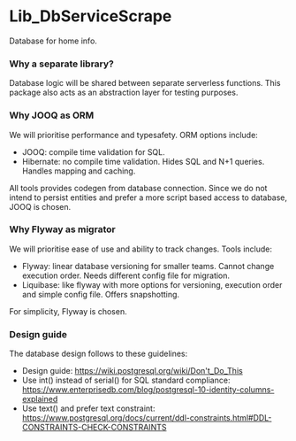# Lib_DbServiceScrape
Database for home info.

### Why a separate library?
Database logic will be shared between separate serverless functions. This package also acts as an abstraction layer for testing purposes.

### Why JOOQ as ORM
We will prioritise performance and typesafety. ORM options include:
  - JOOQ: compile time validation for SQL.
  - Hibernate: no compile time validation. Hides SQL and N+1 queries. Handles mapping and caching.

All tools provides codegen from database connection. Since we do not intend to persist entities and prefer a more script based access to database, JOOQ is chosen.

### Why Flyway as migrator
We will prioritise ease of use and ability to track changes. Tools include:
  - Flyway: linear database versioning for smaller teams. Cannot change execution order. Needs different config file for migration.
  - Liquibase: like flyway with more options for versioning, execution order and simple config file. Offers snapshotting.

For simplicity, Flyway is chosen.

### Design guide
The database design follows to these guidelines:
 - Design guide: https://wiki.postgresql.org/wiki/Don't_Do_This
 - Use int() instead of serial() for SQL standard compliance: https://www.enterprisedb.com/blog/postgresql-10-identity-columns-explained
 - Use text() and prefer text constraint: https://www.postgresql.org/docs/current/ddl-constraints.html#DDL-CONSTRAINTS-CHECK-CONSTRAINTS
